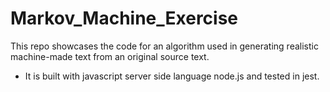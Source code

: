 # Markov_Machine_Exercise
This repo showcases the code for an algorithm used in generating realistic machine-made text from an original source text. 
- It is built with javascript server side language node.js and tested in jest.
